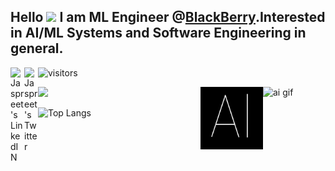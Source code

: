## Hello <img src="https://media.giphy.com/media/hvRJCLFzcasrR4ia7z/giphy.gif" width="30px"> I am ML Engineer @[BlackBerry](https://www.blackberry.com/us/en).Interested in AI/ML Systems and Software Engineering in general.

<a href="https://www.linkedin.com/in/iamjaspreet/">
  <img align="left" alt="Jaspreet's LinkedIN" width="22px" src="https://raw.githubusercontent.com/peterthehan/peterthehan/master/assets/linkedin.svg"/>
</a>
<a href="https://twitter.com/TheJassWaraich">
  <img align="left" alt="Jaspreet's Twitter" width="22px" src="https://raw.githubusercontent.com/peterthehan/peterthehan/master/assets/twitter.svg"/>
</a>

![visitors](https://visitor-badge.glitch.me/badge?page_id=jasswaraich.jasswaraich)


<img align="right" src="assets/images/ai2.gif" alt="ai gif" width=100/>
<img align="right" src="assets/images/ai.gif" alt="ai gif" width=100/>
</p>
<img height="180em" src="https://github-readme-stats.vercel.app/api?username=jasswaraich&theme=cobalt&show_icons=true&hide_border=true&&count_private=true&include_all_commits=true" />

![Top Langs](https://github-readme-stats.vercel.app/api/top-langs/?username=jasswaraich&theme=cobalt "Jaspreet's Lang card")

<!---
jasswaraich/jasswaraich is a ✨ special ✨ repository because its `README.md` (this file) appears on your GitHub profile.
You can click the Preview link to take a look at your changes.
--->
